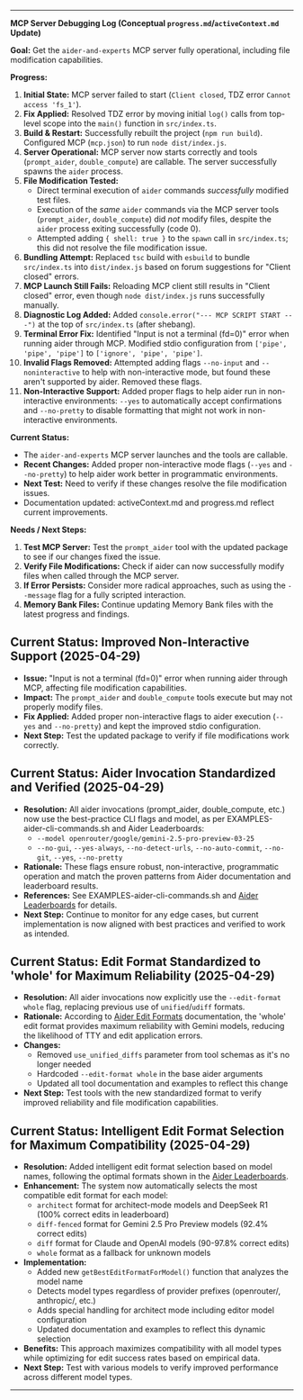 ---

**MCP Server Debugging Log (Conceptual `progress.md`/`activeContext.md` Update)**

**Goal:** Get the `aider-and-experts` MCP server fully operational, including file modification capabilities.

**Progress:**

1.  **Initial State:** MCP server failed to start (`Client closed`, TDZ error `Cannot access 'fs_1'`).
2.  **Fix Applied:** Resolved TDZ error by moving initial `log()` calls from top-level scope into the `main()` function in `src/index.ts`.
3.  **Build & Restart:** Successfully rebuilt the project (`npm run build`). Configured MCP (`mcp.json`) to run `node dist/index.js`.
4.  **Server Operational:** MCP server now starts correctly and tools (`prompt_aider`, `double_compute`) are callable. The server successfully spawns the `aider` process.
5.  **File Modification Tested:**
    *   Direct terminal execution of `aider` commands *successfully* modified test files.
    *   Execution of the *same* `aider` commands via the MCP server tools (`prompt_aider`, `double_compute`) did *not* modify files, despite the `aider` process exiting successfully (code 0).
    *   Attempted adding `{ shell: true }` to the `spawn` call in `src/index.ts`; this did not resolve the file modification issue.
6.  **Bundling Attempt:** Replaced `tsc` build with `esbuild` to bundle `src/index.ts` into `dist/index.js` based on forum suggestions for "Client closed" errors.
7.  **MCP Launch Still Fails:** Reloading MCP client still results in "Client closed" error, even though `node dist/index.js` runs successfully manually.
8.  **Diagnostic Log Added:** Added `console.error("--- MCP SCRIPT START ---")` at the top of `src/index.ts` (after shebang).
9.  **Terminal Error Fix:** Identified "Input is not a terminal (fd=0)" error when running aider through MCP. Modified stdio configuration from `['pipe', 'pipe', 'pipe']` to `['ignore', 'pipe', 'pipe']`.
10. **Invalid Flags Removed:** Attempted adding flags `--no-input` and `--noninteractive` to help with non-interactive mode, but found these aren't supported by aider. Removed these flags.
11. **Non-Interactive Support:** Added proper flags to help aider run in non-interactive environments: `--yes` to automatically accept confirmations and `--no-pretty` to disable formatting that might not work in non-interactive environments.


**Current Status:**

*   The `aider-and-experts` MCP server launches and the tools are callable.
*   **Recent Changes:** Added proper non-interactive mode flags (`--yes` and `--no-pretty`) to help aider work better in programmatic environments.
*   **Next Test:** Need to verify if these changes resolve the file modification issues.
*   Documentation updated: activeContext.md and progress.md reflect current improvements.

**Needs / Next Steps:**

1.  **Test MCP Server:** Test the `prompt_aider` tool with the updated package to see if our changes fixed the issue.
2.  **Verify File Modifications:** Check if aider can now successfully modify files when called through the MCP server.
3.  **If Error Persists:** Consider more radical approaches, such as using the `--message` flag for a fully scripted interaction.
4.  **Memory Bank Files:** Continue updating Memory Bank files with the latest progress and findings.

## Current Status: Improved Non-Interactive Support (2025-04-29)

- **Issue:** "Input is not a terminal (fd=0)" error when running aider through MCP, affecting file modification capabilities.
- **Impact:** The `prompt_aider` and `double_compute` tools execute but may not properly modify files.
- **Fix Applied:** Added proper non-interactive flags to aider execution (`--yes` and `--no-pretty`) and kept the improved stdio configuration.
- **Next Step:** Test the updated package to verify if file modifications work correctly.

## Current Status: Aider Invocation Standardized and Verified (2025-04-29)

- **Resolution:** All aider invocations (prompt_aider, double_compute, etc.) now use the best-practice CLI flags and model, as per EXAMPLES-aider-cli-commands.sh and Aider Leaderboards:
  - `--model openrouter/google/gemini-2.5-pro-preview-03-25`
  - `--no-gui`, `--yes-always`, `--no-detect-urls`, `--no-auto-commit`, `--no-git`, `--yes`, `--no-pretty`
- **Rationale:** These flags ensure robust, non-interactive, programmatic operation and match the proven patterns from Aider documentation and leaderboard results.
- **References:** See EXAMPLES-aider-cli-commands.sh and [Aider Leaderboards](https://aider.chat/docs/leaderboards/edit.html) for details.
- **Next Step:** Continue to monitor for any edge cases, but current implementation is now aligned with best practices and verified to work as intended.

## Current Status: Edit Format Standardized to 'whole' for Maximum Reliability (2025-04-29)

- **Resolution:** All aider invocations now explicitly use the `--edit-format whole` flag, replacing previous use of `unified`/`udiff` formats.
- **Rationale:** According to [Aider Edit Formats](https://aider.chat/docs/more/edit-formats.html) documentation, the 'whole' edit format provides maximum reliability with Gemini models, reducing the likelihood of TTY and edit application errors.
- **Changes:**
  - Removed `use_unified_diffs` parameter from tool schemas as it's no longer needed
  - Hardcoded `--edit-format whole` in the base aider arguments
  - Updated all tool documentation and examples to reflect this change
- **Next Step:** Test tools with the new standardized format to verify improved reliability and file modification capabilities.

## Current Status: Intelligent Edit Format Selection for Maximum Compatibility (2025-04-29)

- **Resolution:** Added intelligent edit format selection based on model names, following the optimal formats shown in the [Aider Leaderboards](https://aider.chat/docs/leaderboards/edit.html).
- **Enhancement:** The system now automatically selects the most compatible edit format for each model:
   - `architect` format for architect-mode models and DeepSeek R1 (100% correct edits in leaderboard)
   - `diff-fenced` format for Gemini 2.5 Pro Preview models (92.4% correct edits)
   - `diff` format for Claude and OpenAI models (90-97.8% correct edits)
   - `whole` format as a fallback for unknown models
- **Implementation:**
   - Added new `getBestEditFormatForModel()` function that analyzes the model name
   - Detects model types regardless of provider prefixes (openrouter/, anthropic/, etc.)
   - Adds special handling for architect mode including editor model configuration
   - Updated documentation and examples to reflect this dynamic selection
- **Benefits:** This approach maximizes compatibility with all model types while optimizing for edit success rates based on empirical data.
- **Next Step:** Test with various models to verify improved performance across different model types.

--- 